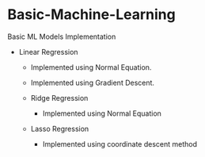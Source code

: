# Basic-Machine-Learning
Basic ML Models Implementation 


* Linear Regression 
  * Implemented using Normal Equation.
  * Implemented using Gradient Descent.

  * Ridge Regression
    * Implemented using Normal Equation
  * Lasso Regression
    * Implemented using coordinate descent method  
